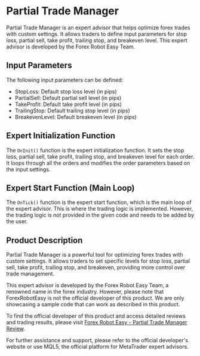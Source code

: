 # Partial Trade Manager

Partial Trade Manager is an expert advisor that helps optimize forex trades with custom settings. It allows traders to define input parameters for stop loss, partial sell, take profit, trailing stop, and breakeven level. This expert advisor is developed by the Forex Robot Easy Team. 

## Input Parameters

The following input parameters can be defined:

- StopLoss: Default stop loss level (in pips)
- PartialSell: Default partial sell level (in pips)
- TakeProfit: Default take profit level (in pips)
- TrailingStop: Default trailing stop level (in pips)
- BreakevenLevel: Default breakeven level (in pips)

## Expert Initialization Function

The `OnInit()` function is the expert initialization function. It sets the stop loss, partial sell, take profit, trailing stop, and breakeven level for each order. It loops through all the orders and modifies the order parameters based on the input settings.

## Expert Start Function (Main Loop)

The `OnTick()` function is the expert start function, which is the main loop of the expert advisor. This is where the trading logic is implemented. However, the trading logic is not provided in the given code and needs to be added by the user.

## Product Description

Partial Trade Manager is a powerful tool for optimizing forex trades with custom settings. It allows traders to set specific levels for stop loss, partial sell, take profit, trailing stop, and breakeven, providing more control over trade management.

This expert advisor is developed by the Forex Robot Easy Team, a renowned name in the forex industry. However, please note that ForexRobotEasy is not the official developer of this product. We are only showcasing a sample code that can work as described in this product.

To find the official developer of this product and access detailed reviews and trading results, please visit [Forex Robot Easy - Partial Trade Manager Review](https://forexroboteasy.com/forex-robot-review/partial-trade-manager-review-optimize-forex-trades-with-custom-settings/).

For further assistance and support, please refer to the official developer's website or use MQL5, the official platform for MetaTrader expert advisors.
